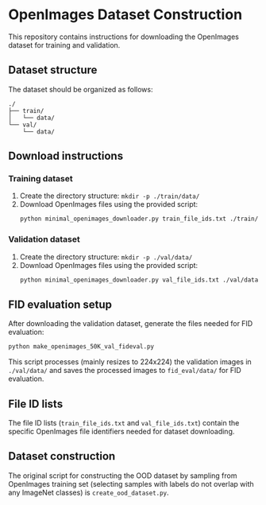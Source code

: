# OpenImages Dataset Construction

This repository contains instructions for downloading the OpenImages dataset for training and validation.

## Dataset structure

The dataset should be organized as follows:
```
./
├── train/
│   └── data/
└── val/
    └── data/
```

## Download instructions

### Training dataset
1. Create the directory structure: `mkdir -p ./train/data/`
2. Download OpenImages files using the provided script:
   ```bash
   python minimal_openimages_downloader.py train_file_ids.txt ./train/data/ --section train
   ```

### Validation dataset
1. Create the directory structure: `mkdir -p ./val/data/`
2. Download OpenImages files using the provided script:
   ```bash
   python minimal_openimages_downloader.py val_file_ids.txt ./val/data/ --section train
   ```

## FID evaluation setup

After downloading the validation dataset, generate the files needed for FID evaluation:

```bash
python make_openimages_50K_val_fideval.py
```

This script processes (mainly resizes to 224x224) the validation images in `./val/data/` and saves the processed images to `fid_eval/data/` for FID evaluation.

## File ID lists

The file ID lists (`train_file_ids.txt` and `val_file_ids.txt`) contain the specific OpenImages file identifiers needed for dataset downloading.

## Dataset construction

The original script for constructing the OOD dataset by sampling from OpenImages training set (selecting samples with labels do not overlap with any ImageNet classes) is `create_ood_dataset.py`.
